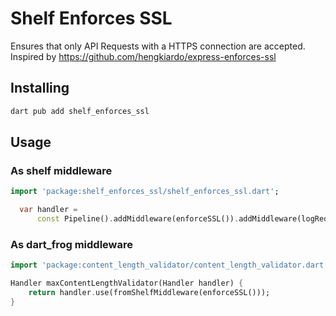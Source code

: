 # Shelf Enforces SSL

Ensures that only API Requests with a HTTPS connection are accepted.
Inspired by <https://github.com/hengkiardo/express-enforces-ssl>

## Installing

```sh
dart pub add shelf_enforces_ssl
```

## Usage

### As shelf middleware

```dart
import 'package:shelf_enforces_ssl/shelf_enforces_ssl.dart';

  var handler =
      const Pipeline().addMiddleware(enforceSSL()).addMiddleware(logRequests()).addHandler(_echoRequest);
```

### As dart_frog middleware

```dart
import 'package:content_length_validator/content_length_validator.dart';

Handler maxContentLengthValidator(Handler handler) {
    return handler.use(fromShelfMiddleware(enforceSSL()));
}
```
